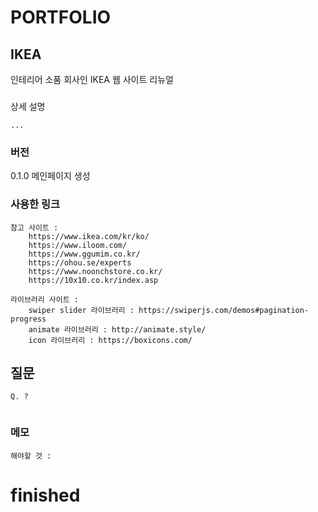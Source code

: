 # PORTFOLIO
## IKEA 
인테리어 소품 회사인 IKEA 웹 사이트 리뉴얼

### 
상세 설명
```
...

```
### 버전
0.1.0 메인페이지 생성

### 사용한 링크 

```
참고 사이트 :
    https://www.ikea.com/kr/ko/
    https://www.iloom.com/
    https://www.ggumim.co.kr/
    https://ohou.se/experts
    https://www.noonchstore.co.kr/
    https://10x10.co.kr/index.asp

라이브러리 사이트 :
    swiper slider 라이브러리 : https://swiperjs.com/demos#pagination-progress
    animate 라이브러리 : http://animate.style/
    icon 라이브러리 : https://boxicons.com/

```

## 질문
```
Q. ?


```

### 메모
```
해야할 것 :

```

# finished
<img src = "">
<a href="">